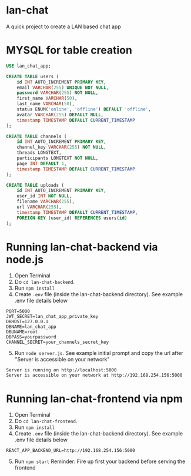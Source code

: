 # lan-chat
A quick project to create a LAN based chat app

# MYSQL for table creation
~~~~sql
USE lan_chat_app;

CREATE TABLE users (
    id INT AUTO_INCREMENT PRIMARY KEY,
    email VARCHAR(255) UNIQUE NOT NULL,
    password VARCHAR(255) NOT NULL,
    first_name VARCHAR(50),
    last_name VARCHAR(50),
    status ENUM('online', 'offline') DEFAULT 'offline',
    avatar VARCHAR(255) DEFAULT NULL,
    timestamp TIMESTAMP DEFAULT CURRENT_TIMESTAMP
);

CREATE TABLE channels (
    id INT AUTO_INCREMENT PRIMARY KEY,
    channel_key VARCHAR(255) NOT NULL,
    threads LONGTEXT,
    participants LONGTEXT NOT NULL,
    page INT DEFAULT 1,
    timestamp TIMESTAMP DEFAULT CURRENT_TIMESTAMP
);

CREATE TABLE uploads (
    id INT AUTO_INCREMENT PRIMARY KEY,
    user_id INT NOT NULL,
    filename VARCHAR(255),
    url VARCHAR(255),
    timestamp TIMESTAMP DEFAULT CURRENT_TIMESTAMP,
    FOREIGN KEY (user_id) REFERENCES users(id)
);
~~~~

# Running lan-chat-backend via node.js
1. Open Terminal
2. Do `cd lan-chat-backend`.
3. Run `npm install`
4. Create `.env` file (inside the lan-chat-backend directory). See example .env file details below
```
PORT=5000
JWT_SECRET=lan_chat_app_private_key
DBHOST=127.0.0.1
DBNAME=lan_chat_app
DBUNAME=root
DBPASS=yourpassword
CHANNEL_SECRET=your_channels_secret_key
```
5. Run `node server.js`. See example initial prompt and copy the url after "Server is accessible on your network"
```
Server is running on http://localhost:5000
Server is accessible on your network at http://192.168.254.156:5000
```

# Running lan-chat-frontend via npm
1. Open Terminal
2. Do `cd lan-chat-frontend`.
3. Run `npm install`
4. Create `.env` file (inside the lan-chat-backend directory). See example .env file details below
```
REACT_APP_BACKEND_URL=http://192.168.254.156:5000
```
5. Run `npm start`
Reminder: Fire up first your backend before serving the frontend
